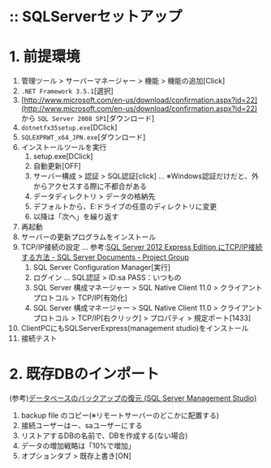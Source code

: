 
:: SQLServerセットアップ
===

# 1. 前提環境

1. 管理ツール > サーバーマネージャー > 機能 > 機能の追加[Click]
2. `.NET Framework 3.5.1`[選択]
3. [http://www.microsoft.com/en-us/download/confirmation.aspx?id=22](http://www.microsoft.com/en-us/download/confirmation.aspx?id=22) から `SQL Server 2008 SP1`[ダウンロード]
4. `dotnetfx35setup.exe`[DClick]
5. `SQLEXPRWT_x64_JPN.exe`[ダウンロード]
6. インストールツールを実行
    1. setup.exe[DClick]
    2. 自動更新[OFF]
    3. サーバー構成 > 認証 > SQL認証[click] ... ※Windows認証だけだと、外からアクセスする際に不都合がある
    4. データディレクトリ > データの格納先
    5. デフォルトから、E:ドライブの任意のディレクトリに変更
    6. 以降は「次へ」を繰り返す
7. 再起動
8. サーバーの更新プログラムをインストール
9. TCP/IP接続の設定 ... 参考:[SQL Server 2012 Express Edition にTCP/IP接続する方法 - SQL Server Documents - Project Group](http://www.projectgroup.info/documents/MSSQL/MSSQL-20120002.html)
    1. SQL Server Configuration Manager[実行]
    2. ログイン ... SQL認証 > ID:sa PASS：いつもの
    3. SQL Server 構成マネージャー > SQL Native Client 11.0 > クライアントプロトコル > TCP/IP[有効化]
    4. SQL Server 構成マネージャー > SQL Native Client 11.0 > クライアントプロトコル > TCP/IP[右クリック] > プロパティ > 規定ポート[1433]
10. ClientPCにもSQLServerExpress(management studio)をインストール
11. 接続テスト

# 2. 既存DBのインポート

(参考)[データベースのバックアップの復元 (SQL Server Management Studio)](https://msdn.microsoft.com/ja-jp/library/ms177429.aspx)

1. backup file のコピー(※リモートサーバーのどこかに配置する)
2. 接続ユーザーはー、saユーザーにする
3. リストアするDBの名前で、DBを作成する(ない場合)
4. データの増加戦略は「10%で増加」
5. オプションタブ > 既存上書き[ON]

